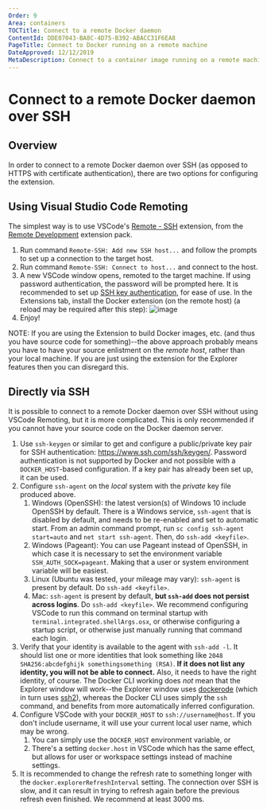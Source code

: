 ```yaml
---
Order: 9
Area: containers
TOCTitle: Connect to a remote Docker daemon
ContentId: DDE07043-BA8C-4D75-B392-ABACC31F6EA8
PageTitle: Connect to Docker running on a remote machine
DateApproved: 12/12/2019
MetaDescription: Connect to a container image running on a remote machine, using Visual Studio Code.
---
```

# Connect to a remote Docker daemon over SSH

## Overview

In order to connect to a remote Docker daemon over SSH (as opposed to HTTPS with certificate authentication), there are two options for configuring the extension.

## Using Visual Studio Code Remoting

The simplest way is to use VSCode's [Remote - SSH](https://marketplace.visualstudio.com/items?itemName=ms-vscode-remote.remote-ssh) extension, from the [Remote Development](https://marketplace.visualstudio.com/items?itemName=ms-vscode-remote.vscode-remote-extensionpack) extension pack.

1. Run command `Remote-SSH: Add new SSH host...` and follow the prompts to set up a connection to the target host.
1. Run command `Remote-SSH: Connect to host...` and connect to the host.
1. A new VSCode window opens, remoted to the target machine. If using password authentication, the password will be prompted here. It is recommended to set up [SSH key authentication](https://www.ssh.com/ssh/public-key-authentication), for ease of use. In the Extensions tab, install the Docker extension (on the remote host) (a reload may be required after this step): 
![image](https://user-images.githubusercontent.com/36966225/66958480-3f280b80-f036-11e9-8d75-b4e55eb3913f.png)
1. Enjoy!

NOTE: If you are using the Extension to build Docker images, etc. (and thus you have source code for something)--the above approach probably means you have to have your source enlistment on the _remote host_, rather than your local machine. If you are just using the extension for the Explorer features then you can disregard this.

## Directly via SSH

It is possible to connect to a remote Docker daemon over SSH without using VSCode Remoting, but it is more complicated. This is only recommended if you cannot have your source code on the Docker daemon server.

1. Use `ssh-keygen` or similar to get and configure a public/private key pair for SSH authentication: https://www.ssh.com/ssh/keygen/. Password authentication is not supported by Docker and not possible with a `DOCKER_HOST`-based configuration. If a key pair has already been set up, it can be used.
1. Configure `ssh-agent` on the _local_ system with the _private_ key file produced above.
    1. Windows (OpenSSH): the latest version(s) of Windows 10 include OpenSSH by default. There is a Windows service, `ssh-agent` that is disabled by default, and needs to be re-enabled and set to automatic start. From an admin command prompt, run `sc config ssh-agent start=auto` and `net start ssh-agent`. Then, do `ssh-add <keyfile>`.
    1. Windows (Pageant): You can use Pageant instead of OpenSSH, in which case it is necessary to set the environment variable `SSH_AUTH_SOCK=pageant`. Making that a user or system environment variable will be easiest.
    1. Linux (Ubuntu was tested, your mileage may vary): `ssh-agent` is present by default. Do `ssh-add <keyfile>`.
    1. Mac: `ssh-agent` is present by default, **but `ssh-add` does not persist across logins**. Do `ssh-add <keyfile>`. We recommend configuring VSCode to run this command on terminal startup with `terminal.integrated.shellArgs.osx`, or otherwise configuring a startup script, or otherwise just manually running that command each login.
1. Verify that your identity is available to the agent with `ssh-add -l`. It should list one or more identities that look something like `2048 SHA256:abcdefghijk somethingsomething (RSA)`. **If it does not list any identity, you will not be able to connect.** Also, it needs to have the right identity, of course. The Docker CLI working does _not_ mean that the Explorer window will work--the Explorer window uses [dockerode](https://www.npmjs.com/package/dockerode) (which in turn uses [ssh2](https://www.npmjs.com/package/ssh2)), whereas the Docker CLI uses simply the `ssh` command, and benefits from more automatically inferred configuration.
1. Configure VSCode with your `DOCKER_HOST` to `ssh://username@host`. If you don't include username, it will use your current local user name, which may be wrong.
    1. You can simply use the `DOCKER_HOST` environment variable, or
    1. There's a setting `docker.host` in VSCode which has the same effect, but allows for user or workspace settings instead of machine settings.
1. It is recommended to change the refresh rate to something longer with the `docker.explorerRefreshInterval` setting. The connection over SSH is slow, and it can result in trying to refresh again before the previous refresh even finished. We recommend at least 3000 ms.
